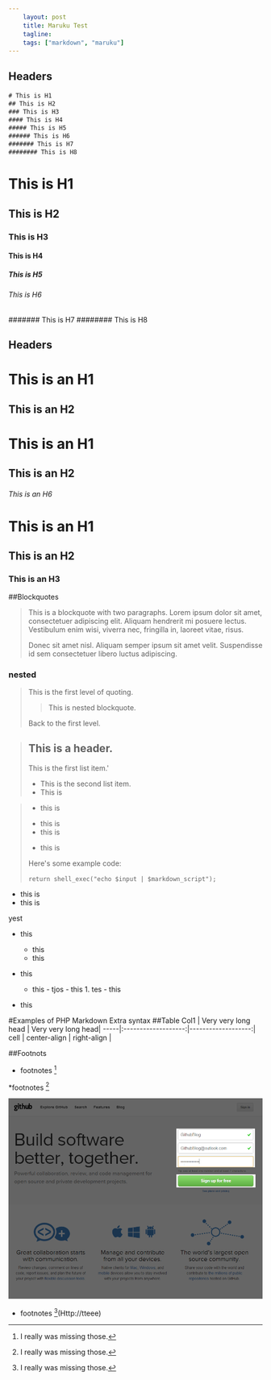 ```yaml
---
    layout: post
    title: Maruku Test
    tagline:
    tags: ["markdown", "maruku"]
---
```

## Headers

~~~
# This is H1
## This is H2
### This is H3
#### This is H4
##### This is H5
###### This is H6
####### This is H7
######## This is H8
~~~

# This is H1
## This is H2
### This is H3
#### This is H4
##### This is H5
###### This is H6
####### This is H7
######## This is H8

## Headers
This is an H1
=============

This is an H2
-------------
# This is an H1

## This is an H2

###### This is an H6
# This is an H1 #

## This is an H2 ##

### This is an H3 ######

##Blockquotes
> This is a blockquote with two paragraphs. Lorem ipsum dolor sit amet,
> consectetuer adipiscing elit. Aliquam hendrerit mi posuere lectus.
> Vestibulum enim wisi, viverra nec, fringilla in, laoreet vitae, risus.
> 
> Donec sit amet nisl. Aliquam semper ipsum sit amet velit. Suspendisse
> id sem consectetuer libero luctus adipiscing.

### nested
> This is the first level of quoting.
>
> > This is nested blockquote.
>
> Back to the first level.


> ## This is a header.
> 
> This is the first list item.'
> *   This is the second list item.
> *   This is 

>+ this is
>- this is 
>- this is
>* this is
> 
> Here's some example code:
> 
>     return shell_exec("echo $input | $markdown_script");


* this is
* this is


yest

- this
  - this
  - this
 - this
   - this
         - tjos
             - this
                 1. tes
                     - this

- this

#Examples of PHP Markdown Extra syntax
##Table
Col1 | Very very long head | Very very long head|
-----|:-------------------:|-------------------:|
cell | center-align        | right-align        |

##Footnots
* footnotes [^foot]

[^foot]: I really was missing those.


*footnotes [^foot]

[^foot]: I really was missing those.

![TestImg](/image/github_pages_lesson_00.png "try")


* footnotes [^foot](Http://tteee)
[^foot]: I really was missing those.